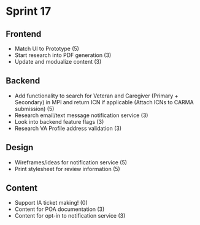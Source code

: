 # Sprint 17

## Frontend
- Match UI to Prototype (5)
- Start research into PDF generation (3) 
- Update and modualize content (3)

## Backend
- Add functionality to search for Veteran and Caregiver (Primary + Secondary) in MPI and return ICN if applicable (Attach ICNs to CARMA submission) (5)
- Research email/text message notification service (3)
- Look into backend feature flags (3)
- Research VA Profile address validation (3)

## Design
- Wireframes/ideas for notification service (5)
- Print stylesheet for review information (5)

## Content
- Support IA ticket making! (0)
- Content for POA documentation (3)
- Content for opt-in to notification service (3)
